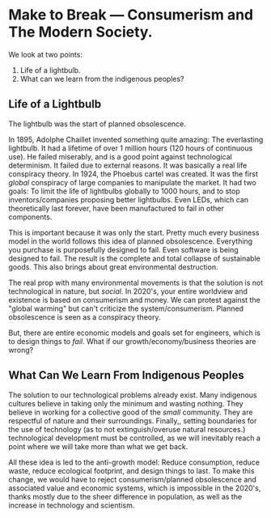 # Make to Break — Consumerism and The Modern Society.

We look at two points:

1. Life of a lightbulb.
2. What can we learn from the indigenous peoples?

## Life of a Lightbulb

The lightbulb was the start of planned obsolescence.

In 1895, Adolphe Chaillet invented something quite amazing: The everlasting lightbulb. It had a lifetime of over 1 million hours (120 hours of continuous use). He failed miserably, and is a good point against technological determinism. It failed due to external reasons. It was basically a real life conspiracy theory. In 1924, the Phoebus cartel was created. It was the first *global* conspiracy of large companies to manipulate the market. It had two goals: To limit the life of lightbulbs globally to 1000 hours, and to stop inventors/companies proposing better lightbulbs. Even LEDs, which can theoretically last forever, have been manufactured to fail in other components.

This is important because it was only the start. Pretty much every business model in the world follows this idea of planned obsolescence. Everything you purchase is purposefully designed to fail. Even software is being designed to fail. The result is the complete and total collapse of sustainable goods. This also brings about great environmental destruction.

The real prop with many environmental movements is that the solution is not technological in nature, but *social*. In 2020's, your entire worldview and existence is based on consumerism and money. We can protest against the "global warming" but can't criticize the system/consumerism. Planned obsolescence is seen as a conspiracy theory.

But, there are entire economic models and goals set for engineers, which is to design things to *fail*. What if our growth/economy/business theories are wrong?

## What Can We Learn From Indigenous Peoples

The solution to our technological problems already exist. Many indigenous cultures believe in taking only the minimum and wasting nothing. They believe in working for a collective good of the *small* community. They are respectful of nature and their surroundings. Finally,, setting boundaries for the use of technology (as to not extinguish/overuse natural resources.) technological development must be controlled, as we will inevitably reach a point where we will take more than what we get back.

All these idea is led to the anti-growth model: Reduce consumption, reduce waste, reduce ecological footprint, and design things to last. To make this change, we would have to reject consumerism/planned obsolescence and associated value and economic systems, which is impossible in the 2020's, thanks mostly due to the sheer difference in population, as well as the increase in technology and scientism.